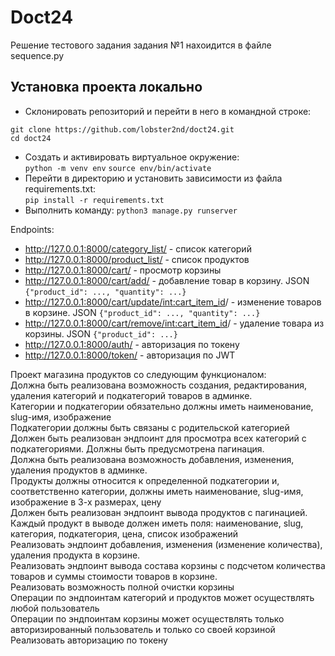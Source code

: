 # Doct24

Решение тестового задания задания №1 нахоидится в файле sequence.py 


## Установка проекта локально  
+ Склонировать репозиторий и перейти в него в командной строке:  
```
git clone https://github.com/lobster2nd/doct24.git  
cd doct24
```  
+ Cоздать и активировать виртуальное окружение:  
```python -m venv env```
```source env/bin/activate```  
+ Перейти в директорию и установить зависимости из файла requirements.txt:  
```pip install -r requirements.txt```
+ Выполнить команду:
```python3 manage.py runserver```

Endpoints:
 + http://127.0.0.1:8000/category_list/ - список категорий  
 + http://127.0.0.1:8000/product_list/ - список продуктов  
 + http://127.0.0.1:8000/cart/ - просмотр корзины  
 + http://127.0.0.1:8000/cart/add/ - добавление товар в корзину. JSON `{"product_id": ..., "quantity": ...}`  
 + http://127.0.0.1:8000/cart/update/<int:cart_item_id>/ - изменение товаров в корзине. JSON `{"product_id": ..., "quantity": ...}`  
 + http://127.0.0.1:8000/cart/remove/<int:cart_item_id>/ - удаление товара из корзины. JSON `{"product_id": ...}`  
 + http://127.0.0.1:8000/auth/ - авторизация по токену  
 + http://127.0.0.1:8000/token/ - авторизация по JWT  


Проект магазина продуктов со следующим функционалом:  
Должна быть реализована возможность создания, редактирования, удаления категорий и подкатегорий товаров в админке.  
Категории и подкатегории обязательно должны иметь наименование, slug-имя, изображение  
Подкатегории должны быть связаны с родительской категорией  
Должен быть реализован эндпоинт для просмотра всех категорий с подкатегориями. Должны быть предусмотрена пагинация.  
Должна быть реализована возможность добавления, изменения, удаления продуктов в админке.  
Продукты должны относится к определенной подкатегории и, соответственно категории, должны иметь наименование, slug-имя, изображение в 3-х размерах, цену  
Должен быть реализован эндпоинт вывода продуктов с пагинацией. Каждый продукт в выводе должен иметь поля: наименование, slug, категория, подкатегория, цена, список изображений  
Реализовать эндпоинт добавления, изменения (изменение количества), удаления продукта в корзине.  
Реализовать эндпоинт вывода  состава корзины с подсчетом количества товаров и суммы стоимости товаров в корзине.  
Реализовать возможность полной очистки корзины  
Операции по эндпоинтам категорий и продуктов может осуществлять любой пользователь  
Операции по эндпоинтам корзины может осуществлять только авторизированный пользователь и только со своей корзиной  
Реализовать авторизацию по токену  
